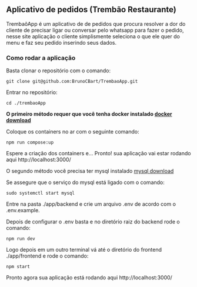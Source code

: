 ## Aplicativo de pedidos (Trembão Restaurante)

TrembaõApp é um aplicativo de de pedidos que procura resolver a dor do cliente de precisar ligar ou conversar pelo whatsapp para fazer o pedido, nesse site aplicação o cliente simplismente seleciona o que ele quer do menu e faz seu pedido inserindo seus dados.

### Como rodar a aplicação

Basta clonar o repositório com o comando:

```
git clone git@github.com:BrunoCBart/TrembaoApp.git
```

Entrar no repositório:

```
cd ./trembaoApp
```


<strong>O primeiro método requer que você tenha docker instalado [docker download](https://docs.docker.com/get-docker/)</strong>

Coloque os containers no ar com o seguinte comando:

```
npm run compose:up
```

Espere a criação dos containers e... Pronto! sua aplicação vai estar rodando aqui http://localhost:3000/

O segundo método você precisa ter mysql instalado [mysql download](https://www.mysql.com/downloads/)

Se assegure que o serviço do mysql está ligado com o comando:

```
sudo systemctl start mysql
```

Entre na pasta ./app/backend e crie um arquivo .env de acordo com o .env.example.

Depois de configurar o .env basta e no diretório raiz do backend rode o comando: 

```
npm run dev
```

Logo depois em um outro terminal vá até o diretório do frontend ./app/frontend e rode o comando:

```
npm start
```

Pronto agora sua aplicação está rodando aqui http://localhost:3000/

